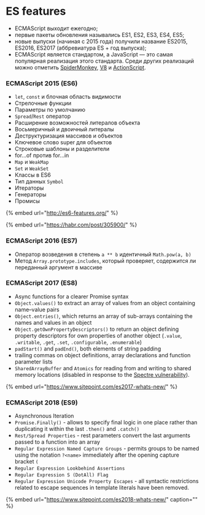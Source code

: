 # ES features

* ECMAScript выходит ежегодно;
* первые пакеты обновления назывались ES1, ES2, ES3, ES4, ES5;
* новые выпуски \(начиная с 2015 года\) получили название ES2015, ES2016, ES2017 \(аббревиатура ES + год выпуска\);
* ECMAScript является стандартом, а JavaScript — это самая популярная реализация этого стандарта. Среди других реализаций можно отметить [SpiderMonkey](https://ru.wikipedia.org/wiki/SpiderMonkey), [V8](https://ru.wikipedia.org/wiki/V8_%28%D0%B4%D0%B2%D0%B8%D0%B6%D0%BE%D0%BA_JavaScript%29) и [ActionScript](https://ru.wikipedia.org/wiki/ActionScript).

### ECMAScript 2015 \(ES6\)

* `let`, `const` и блочная область видимости
* Стрелочные функции
* Параметры по умолчанию
* `Spread`/`Rest` оператор
* Расширение возможностей литералов объекта
* Восьмеричный и двоичный литералы
* Деструктуризация массивов и объектов
* Ключевое слово super для объектов
* Строковые шаблоны и разделители
* for...of против for...in
* `Map` и `WeakMap`
* `Set` и `WeakSet`
* Классы в ES6
* Тип данных `Symbol`
* Итераторы
* Генераторы
* Промисы

{% embed url="http://es6-features.org/" %}

{% embed url="https://habr.com/post/305900/" %}

### ECMAScript 2016 \(ES7\)

* Оператор возведения в степень `a ** b` идентичный `Math.pow(a, b)`
* Метод `Array.prototype.includes`, который проверяет, содержится ли переданный аргумент в массиве

### ECMAScript 2017 \(ES8\)

* Async functions for a clearer Promise syntax
* `Object.values()` to extract an array of values from an object containing name–value pairs
* `Object.entries()`, which returns an array of sub-arrays containing the names and values in an object
* `Object.getOwnPropertyDescriptors()` to return an object defining property descriptors for own properties of another object \(`.value`, `.writable`, `.get`, `.set`, `.configurable`, `.enumerable`\)
* `padStart()` and `padEnd()`, both elements of string padding
* trailing commas on object definitions, array declarations and function parameter lists
* `SharedArrayBuffer` and `Atomics` for reading from and writing to shared memory locations \(disabled in response to the [Spectre vulnerability](https://meltdownattack.com/)\).

{% embed url="https://www.sitepoint.com/es2017-whats-new/" %}

### ECMAScript 2018 \(ES9\)

* Asynchronous Iteration
* `Promise.Finally()` -  allows to specify final logic in one place rather than duplicating it within the last `.then()` and `.catch()`
* `Rest/Spread Properties` - rest parameters convert the last arguments passed to a function into an array
* `Regular Expression Named Capture Groups` - permits groups to be named using the notation `?<name>` immediately after the opening capture bracket `(`
* `Regular Expression Lookbehind Assertions` 
* `Regular Expression S (DotAll) Flag`
* `Regular Expression Unicode Property Escapes` - all syntactic restrictions related to escape sequences in template literals have been removed.

{% embed url="https://www.sitepoint.com/es2018-whats-new/" caption="" %}




